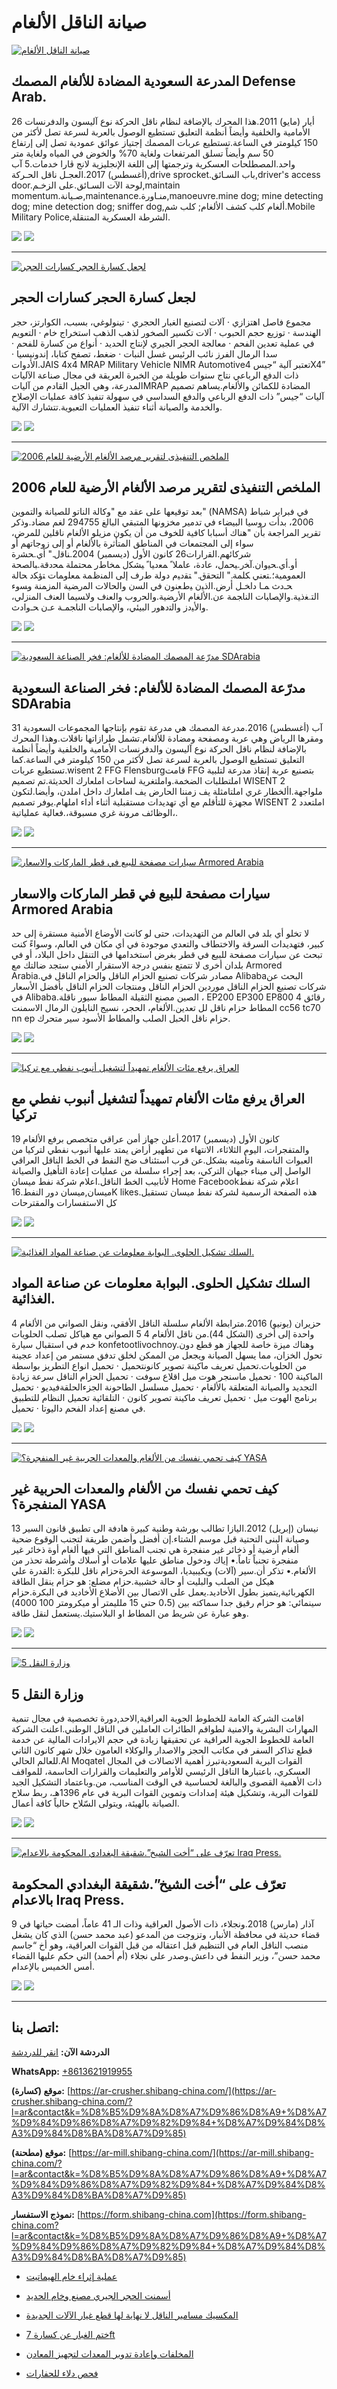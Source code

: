 # صيانة الناقل الألغام

<a href="https://swt.shibang-china.com/?l=ar&img&k=%D8%B5%D9%8A%D8%A7%D9%86%D8%A9+%D8%A7%D9%84%D9%86%D8%A7%D9%82%D9%84+%D8%A7%D9%84%D8%A3%D9%84%D8%BA%D8%A7%D9%85" target="_blank">![صيانة الناقل الألغام](http://static.shibang-china.com/all-800x300/557.jpg)</a>

## المدرعة السعودية المضادة للألغام المصمك  Defense Arab.
26 أيار (مايو) 2011.هذا المحرك بالإضافة لنظام ناقل الحركة نوع آليسون والدفرنسات الأمامية والخلفية وأيضاً أنظمة التعليق تستطيع الوصول بالعربة لسرعة تصل لأكثر من 150 كيلومتر في الساعة.تستطيع عربات المصمك إجتياز عوائق عمودية تصل إلى إرتفاع 50 سم وأيضاً تسلق المرتفعات ولغاية 70% والخوض في المياه ولغاية متر واحد.المصطلحات العسكرية وترجمتها إلى اللغة الإنجليزية لانج ڤارا خدمات.5 آب (أغسطس) 2017.العجـل ناقل الحـركة,drive sprocket.باب السـائق,driver&#39;s access door.لوحة الآت السـائق.على الزخـم,maintain momentum.صـيانة,maintenance.منـاورة,manoeuvre.mine dog; mine detecting dog; mine detection dog; sniffer dog,ألغام كلب كشف الألغام; كلب شم.Mobile Military Police,الشرطة العسكرية المتنقلة.


<a href="https://whatsapp.shibangsoft.com/WhatsApp.php" target="_blank" title="WhatsApp">![](http://static.shibang-china.com/icon/whatsapp.png)</a> <a href="https://swt.shibang-china.com/?l=ar&icon&k=%D8%B5%D9%8A%D8%A7%D9%86%D8%A9+%D8%A7%D9%84%D9%86%D8%A7%D9%82%D9%84+%D8%A7%D9%84%D8%A3%D9%84%D8%BA%D8%A7%D9%85" target="_blank">![](http://static.shibang-china.com/icon/chat-ar.png)</a>

---

<a href="https://swt.shibang-china.com/?l=ar&img&k=%D8%B5%D9%8A%D8%A7%D9%86%D8%A9+%D8%A7%D9%84%D9%86%D8%A7%D9%82%D9%84+%D8%A7%D9%84%D8%A3%D9%84%D8%BA%D8%A7%D9%85" target="_blank">![لجعل كسارة الحجر كسارات الحجر](http://static.shibang-china.com/all-800x300/515.jpg)</a>

## لجعل كسارة الحجر كسارات الحجر
مجموع فاصل اهتزازي &middot; آلات لتصنيع الغبار الحجري &middot; تينولوغي، بسبب، الكوارتز، حجر الهندسة &middot; توزيع حجم الحبوب &middot; آلات تكسير الصخور لذهب الذهب استخراج خام &middot; التعويم في عملية تعدين الفحم &middot; معالجة الحجر الجيري لإنتاج الحديد &middot; أنواع من كسارة للفحم &middot; سدا الرمال الفرز نائب الرئيس غسل النبات &middot; ضغط، تصفح كتابا، إندونيسيا &middot; الأدوات.JAIS 4x4 MRAP Military Vehicle NIMR Automotiveتعتبر آلية “جيس 4X4” ذات الدفع الرباعي نتاج سنوات طويلة من الخبرة العريقة في مجال صناعة الآليات المدرعة، وهي الجيل القادم من آلياتMRAP المضادة للكمائن والألغام.يساهم تصميم آليات “جيس” ذات الدفع الرباعي والدفع السداسي في سهولة تنفيذ كافة عمليات الإصلاح والخدمة والصيانة أثناء تنفيذ العمليات التعبوية.تتشارك الآلية.


<a href="https://whatsapp.shibangsoft.com/WhatsApp.php" target="_blank" title="WhatsApp">![](http://static.shibang-china.com/icon/whatsapp.png)</a> <a href="https://swt.shibang-china.com/?l=ar&icon&k=%D8%B5%D9%8A%D8%A7%D9%86%D8%A9+%D8%A7%D9%84%D9%86%D8%A7%D9%82%D9%84+%D8%A7%D9%84%D8%A3%D9%84%D8%BA%D8%A7%D9%85" target="_blank">![](http://static.shibang-china.com/icon/chat-ar.png)</a>

---

<a href="https://swt.shibang-china.com/?l=ar&img&k=%D8%B5%D9%8A%D8%A7%D9%86%D8%A9+%D8%A7%D9%84%D9%86%D8%A7%D9%82%D9%84+%D8%A7%D9%84%D8%A3%D9%84%D8%BA%D8%A7%D9%85" target="_blank">![الملخص التنفيذى لتقرير مرصد الألغام الأرضية للعام 2006](http://static.shibang-china.com/all-800x300/634.jpg)</a>

## الملخص التنفيذى لتقرير مرصد الألغام الأرضية للعام 2006
بعد توقيعها على عقد مع &quot;وكالة الناتو للصيانة والتموين&quot; (NAMSA) في فبراير شباط 2006، بدأت روسيا البيضاء في تدمير مخزونها المتبقي البالغ 294755 لغم مضاد.وذكر تقرير المراجعة بأن &quot;هناك أسبابا كافية للخوف من أن يكون مزيلو الألغام ناقلين للمرض، سواء إلى المجتمعات في المناطق المتأثرة بالألغام أو إلى زوجاتهم أو شركائهم.ﺍﻟﻘﺭﺍﺭﺍﺕ26 كانون الأول (ديسمبر) 2004.ﻨﺎﻗل.&quot; ﺃﻱ.ﺤﺸﺭﺓ ﺃﻭ.ﺃﻱ.ﺤﻴﻭﺍﻥ.ﺁﺨﺭ.ﻴﺤﻤل، ﻋﺎﺩﺓ، ﻋﺎﻤﻼﹰ ﻤﻌﺩﻴﺎﹰ ﻴﺸﻜل ﻤﺨﺎﻁﺭ ﻤﺤﺘﻤﻠﺔ ﻤﺤﺩﻗﺔ.ﺒﺎﻟﺼﺤﺔ ﺍﻟﻌﻤﻭﻤﻴﺔ؛.ﺘﻌﻨﻲ ﻜﻠﻤﺔ.&quot; ﺍﻟﺘﺤﻘﻕ.&quot; ﺘﻘﺩﻴﻡ ﺩﻭﻟﺔ ﻁﺭﻑ ﺇﻟﻰ ﺍﻟﻤﻨﻅﻤﺔ ﻤﻌﻠﻭﻤﺎﺕ ﺘﺅﻜﺩ ﺤﺎﻟﺔ ﺤـﺩﺙ ﻤـﺎ ﺩﺍﺨـل ﺃﺭﺽ.ﺍﻟﺫﻴﻥ ﻴﻁﻌﻨﻭﻥ ﻓﻲ ﺍﻟﺴﻥ ﻭﺍﻟﺤﺎﻻﺕ ﺍﻟﻤﺭﻀﻴﺔ ﺍﻟﻤﺯﻤﻨﺔ ﻭﺴﻭﺀ ﺍﻟﺘ.ﻐﺫﻴﺔ.ﻭﺍﻹﺼﺎﺒﺎﺕ ﺍﻟﻨﺎﺠﻤﺔ ﻋﻥ.ﺍﻷﻟﻐﺎﻡ ﺍﻷﺭﻀﻴﺔ.ﻭﺍﻟﺤﺭﻭﺏ ﻭﺍﻟﻌﻨﻑ ﻭﻻﺴﻴﻤﺎ ﺍﻟﻌﻨﻑ ﺍﻟﻤﻨﺯﻟﻲ، ﻭﺍﻷﻴﺩﺯ ﻭﺍﻟﺘﺩﻫﻭﺭ ﺍﻟﺒﻴﺌﻲ، ﻭﺍﻹﺼﺎﺒﺎﺕ ﺍﻟﻨﺎﺠﻤـﺔ ﻋـﻥ ﺤـﻭﺍﺩﺙ.


<a href="https://whatsapp.shibangsoft.com/WhatsApp.php" target="_blank" title="WhatsApp">![](http://static.shibang-china.com/icon/whatsapp.png)</a> <a href="https://swt.shibang-china.com/?l=ar&icon&k=%D8%B5%D9%8A%D8%A7%D9%86%D8%A9+%D8%A7%D9%84%D9%86%D8%A7%D9%82%D9%84+%D8%A7%D9%84%D8%A3%D9%84%D8%BA%D8%A7%D9%85" target="_blank">![](http://static.shibang-china.com/icon/chat-ar.png)</a>

---

<a href="https://swt.shibang-china.com/?l=ar&img&k=%D8%B5%D9%8A%D8%A7%D9%86%D8%A9+%D8%A7%D9%84%D9%86%D8%A7%D9%82%D9%84+%D8%A7%D9%84%D8%A3%D9%84%D8%BA%D8%A7%D9%85" target="_blank">![مدرّعة المصمك المضادة للألغام: فخر الصناعة السعودية SDArabia](http://static.shibang-china.com/all-800x300/308.jpg)</a>

## مدرّعة المصمك المضادة للألغام: فخر الصناعة السعودية SDArabia
31 آب (أغسطس) 2016.مدرعة المصمك هي مدرعة تقوم بإنتاجها المجموعات السعودية ومقرها الرياض وهي عربة ومصفحة ومضادة للألغام.تشمل طرازاتها ناقلات.وهذا المحرك بالإضافة لنظام ناقل الحركة نوع آليسون والدفرنسات الأمامية والخلفية وأيضاً أنظمة التعليق تستطيع الوصول بالعربة لسرعة تصل لأكثر من 150 كيلومتر في الساعة.كما تستطيع عربات.wisent 2 FFG Flensburgقامت FFG بتصنيع عربة إنقاذ مدرعة لتلبية املتطلبات الضخمة.واملتغرية لساحات املعارك الحديثة.تم تصميم WISENT 2 ملواجهة.األخطار غري املتامثلة يف زمننا الحارض يف املعارك داخل املدن، وأيضا.لتكون مجهزة للتأقلم مع أي تهديدات مستقبلية أثناء أداء املهام.يوفر تصميم WISENT 2 املتعدد الوظائف مرونة غري مسبوقة،.فعالية عملياتية،.


<a href="https://whatsapp.shibangsoft.com/WhatsApp.php" target="_blank" title="WhatsApp">![](http://static.shibang-china.com/icon/whatsapp.png)</a> <a href="https://swt.shibang-china.com/?l=ar&icon&k=%D8%B5%D9%8A%D8%A7%D9%86%D8%A9+%D8%A7%D9%84%D9%86%D8%A7%D9%82%D9%84+%D8%A7%D9%84%D8%A3%D9%84%D8%BA%D8%A7%D9%85" target="_blank">![](http://static.shibang-china.com/icon/chat-ar.png)</a>

---

<a href="https://swt.shibang-china.com/?l=ar&img&k=%D8%B5%D9%8A%D8%A7%D9%86%D8%A9+%D8%A7%D9%84%D9%86%D8%A7%D9%82%D9%84+%D8%A7%D9%84%D8%A3%D9%84%D8%BA%D8%A7%D9%85" target="_blank">![سيارات مصفحة للبيع في قطر الماركات والاسعار Armored Arabia](http://static.shibang-china.com/all-800x300/1037.jpg)</a>

## سيارات مصفحة للبيع في قطر الماركات والاسعار Armored Arabia
لا تخلو أي بلد في العالم من التهديدات، حتى لو كانت الأوضاع الأمنية مستقرة إلى حد كبير، فتهديدات السرقة والاختطاف والتعدي موجودة في أي مكان في العالم، وسواءً كنت تبحث عن سيارات مصفحة للبيع في قطر بغرض استخدامها في التنقل داخل البلاد، أو في بلدان أخرى لا تتمتع بنفس درجة الاستقرار الأمني ستجد ضالتك مع Armored Arabia.مصادر شركات تصنيع الحزام الناقل والحزام الناقل في Alibabaالبحث عن شركات تصنيع الحزام الناقل موردين الحزام الناقل ومنتجات الحزام الناقل بأفضل الأسعار في Alibaba.الصين مصنع الثقيلة المطاط سيور ناقلة ، EP200 EP300 EP800 4 رقائق المطاط حزام ناقل لل تعدين.الألغام، الحجر، نسيج النايلون الرمال الاسمنت cc56 tc70 nn ep حزام ناقل الحبل الصلب والمطاط الأسود سير متحرك.


<a href="https://whatsapp.shibangsoft.com/WhatsApp.php" target="_blank" title="WhatsApp">![](http://static.shibang-china.com/icon/whatsapp.png)</a> <a href="https://swt.shibang-china.com/?l=ar&icon&k=%D8%B5%D9%8A%D8%A7%D9%86%D8%A9+%D8%A7%D9%84%D9%86%D8%A7%D9%82%D9%84+%D8%A7%D9%84%D8%A3%D9%84%D8%BA%D8%A7%D9%85" target="_blank">![](http://static.shibang-china.com/icon/chat-ar.png)</a>

---

<a href="https://swt.shibang-china.com/?l=ar&img&k=%D8%B5%D9%8A%D8%A7%D9%86%D8%A9+%D8%A7%D9%84%D9%86%D8%A7%D9%82%D9%84+%D8%A7%D9%84%D8%A3%D9%84%D8%BA%D8%A7%D9%85" target="_blank">![العراق يرفع مئات الألغام تمهيداً لتشغيل أنبوب نفطي مع تركيا](http://static.shibang-china.com/all-800x300/645.jpg)</a>

## العراق يرفع مئات الألغام تمهيداً لتشغيل أنبوب نفطي مع تركيا
19 كانون الأول (ديسمبر) 2017.أعلن جهاز أمن عراقي متخصص برفع الألغام والمتفجرات، اليوم الثلاثاء، الانتهاء من تطهير أراض يمتد عليها أنبوب نفطي لتركيا من العبوات الناسفة وتأمينه بشكل.عن قرب استئناف ضخ النفط في الخط الناقل العراقي الواصل إلى ميناء جيهان التركي، بعد إجراء سلسلة من عمليات إعادة التأهيل والصيانة لأنابيب الخط الناقل.اعلام شركة نفط ميسان Home Facebookاعلام شركة نفط ميسان,ميسان دور النفط.16K likes.هذه الصفحة الرسمية لشركة نفط ميسان تستقبل كل الاستفسارات والمقترحات‎


<a href="https://whatsapp.shibangsoft.com/WhatsApp.php" target="_blank" title="WhatsApp">![](http://static.shibang-china.com/icon/whatsapp.png)</a> <a href="https://swt.shibang-china.com/?l=ar&icon&k=%D8%B5%D9%8A%D8%A7%D9%86%D8%A9+%D8%A7%D9%84%D9%86%D8%A7%D9%82%D9%84+%D8%A7%D9%84%D8%A3%D9%84%D8%BA%D8%A7%D9%85" target="_blank">![](http://static.shibang-china.com/icon/chat-ar.png)</a>

---

<a href="https://swt.shibang-china.com/?l=ar&img&k=%D8%B5%D9%8A%D8%A7%D9%86%D8%A9+%D8%A7%D9%84%D9%86%D8%A7%D9%82%D9%84+%D8%A7%D9%84%D8%A3%D9%84%D8%BA%D8%A7%D9%85" target="_blank">![السلك تشكيل الحلوى. البوابة معلومات عن صناعة المواد الغذائية.](http://static.shibang-china.com/all-800x300/1054.jpg)</a>

## السلك تشكيل الحلوى. البوابة معلومات عن صناعة المواد الغذائية.
4 حزيران (يونيو) 2016.مترابطة الألغام سلسلة الناقل الأفقي، ونقل الصواني من الألغام واحدة إلى أخرى (الشكل 44).من ناقل الألغام 4 5 الصواني مع هياكل تصلب الحلويات خدم في استقبال سيارة konfetootlivochnoy.وهناك ميزة خاصة للجهاز هو قطع دون تحول الخزان، مما يسهل الصيانة ويجعل من الممكن لخلق تدفق مستمر من إعداد عجينة من الحلويات.تحميل تعريف ماكينة تصوير كانونتحميل &middot; تحميل انواع التطريز بواسطة الماكينة 100 &middot; تحميل ماسنجر هوت ميل اقلاع سوفت &middot; تحميل الحزام الناقل سرعة زيادة التجديد والصيانة المتعلقة بالألغام &middot; تحميل مسلسل الطاحونة الجزءالحلقةفيديو &middot; تحميل برنامج الهوت ميل &middot; تحميل تعريف ماكينة تصوير كانون &middot; التلقائية تحميل النظام للتطبيق في مصنع إعداد الفحم داليوتا &middot; تحميل.


<a href="https://whatsapp.shibangsoft.com/WhatsApp.php" target="_blank" title="WhatsApp">![](http://static.shibang-china.com/icon/whatsapp.png)</a> <a href="https://swt.shibang-china.com/?l=ar&icon&k=%D8%B5%D9%8A%D8%A7%D9%86%D8%A9+%D8%A7%D9%84%D9%86%D8%A7%D9%82%D9%84+%D8%A7%D9%84%D8%A3%D9%84%D8%BA%D8%A7%D9%85" target="_blank">![](http://static.shibang-china.com/icon/chat-ar.png)</a>

---

<a href="https://swt.shibang-china.com/?l=ar&img&k=%D8%B5%D9%8A%D8%A7%D9%86%D8%A9+%D8%A7%D9%84%D9%86%D8%A7%D9%82%D9%84+%D8%A7%D9%84%D8%A3%D9%84%D8%BA%D8%A7%D9%85" target="_blank">![كيف تحمي نفسك من الألغام والمعدات الحربية غير المنفجرة؟ YASA](http://static.shibang-china.com/all-800x300/1452.jpg)</a>

## كيف تحمي نفسك من الألغام والمعدات الحربية غير المنفجرة؟ YASA
13 نيسان (إبريل) 2012.اليازا تطالب بورشة وطنية كبيرة هادفة الى تطبيق قانون السير وصيانة البنى التحتية قبل موسم الشتاء.إن أفضل وأضمن طريقة لتجنب الوقوع ضحية ألغام أرضية أو ذخائر غير منفجرة هي تجنب المناطق التي فيها ألغام أوة ذخائر غير منفجرة تجنباً تاماً.• إياك ودخول مناطق عليها علامات أو أسلاك وأشرطة تحذر من الألغام.• تذكر أن.سير (آلات) ويكيبيديا، الموسوعة الحرةحزام ناقل للبكرة :القدرة علي هيكل من الصلب والبليت أو حالة خشبية.حزام مضلع: هو حزام ينقل الطاقة الكهربائية,يتميز بطول الأخاديد.يعمل على الاتصال بين الأضلاع الأخاديد في البكرة.حزام سينمائي: هو حزام رقيق جدا سماكته بين (0،5 حتي 15 ملليمتر أو ميكرومتر 100 4000) وهو عبارة عن شريط من المطاط او البلاستيك.يستعمل لنقل طاقة.


<a href="https://whatsapp.shibangsoft.com/WhatsApp.php" target="_blank" title="WhatsApp">![](http://static.shibang-china.com/icon/whatsapp.png)</a> <a href="https://swt.shibang-china.com/?l=ar&icon&k=%D8%B5%D9%8A%D8%A7%D9%86%D8%A9+%D8%A7%D9%84%D9%86%D8%A7%D9%82%D9%84+%D8%A7%D9%84%D8%A3%D9%84%D8%BA%D8%A7%D9%85" target="_blank">![](http://static.shibang-china.com/icon/chat-ar.png)</a>

---

<a href="https://swt.shibang-china.com/?l=ar&img&k=%D8%B5%D9%8A%D8%A7%D9%86%D8%A9+%D8%A7%D9%84%D9%86%D8%A7%D9%82%D9%84+%D8%A7%D9%84%D8%A3%D9%84%D8%BA%D8%A7%D9%85" target="_blank">![5 وزارة النقل](http://static.shibang-china.com/all-800x300/1008.jpg)</a>

## 5 وزارة النقل
اقامت الشركة العامة للخطوط الجوية العراقية,الاحد,دورة تخصصية في مجال تنمية المهارات البشرية والامنية لطواقم الطائرات العاملين في الناقل الوطني.اعلنت الشركة العامة للخطوط الجوية العراقية عن تحقيقها زيادة في حجم الايرادات المالية عن خدمة قطع تذاكر السفر في مكاتب الحجز والاصدار والوكلاء العامون خلال شهر كانون الثاني للعالم الحالي.Al Moqatel القوات البرية السعوديةتبرز أهمية الاتصالات في المجال العسكري، باعتبارها الناقل الرئيسي للأوامر والتعليمات والقرارات الحاسمة، للمواقف ذات الأهمية القصوى والبالغة لحساسية في الوقت المناسب، من.وباعتماد التشكيل الجيد للقوات البرية، وتشكيل هيئة إمدادات وتموين القوات البرية في عام 1396هـ، ربط سلاح الصيانة بالهيئة، ويتولى السّلاح حالياً كافة أعمال.


<a href="https://whatsapp.shibangsoft.com/WhatsApp.php" target="_blank" title="WhatsApp">![](http://static.shibang-china.com/icon/whatsapp.png)</a> <a href="https://swt.shibang-china.com/?l=ar&icon&k=%D8%B5%D9%8A%D8%A7%D9%86%D8%A9+%D8%A7%D9%84%D9%86%D8%A7%D9%82%D9%84+%D8%A7%D9%84%D8%A3%D9%84%D8%BA%D8%A7%D9%85" target="_blank">![](http://static.shibang-china.com/icon/chat-ar.png)</a>

---

<a href="https://swt.shibang-china.com/?l=ar&img&k=%D8%B5%D9%8A%D8%A7%D9%86%D8%A9+%D8%A7%D9%84%D9%86%D8%A7%D9%82%D9%84+%D8%A7%D9%84%D8%A3%D9%84%D8%BA%D8%A7%D9%85" target="_blank">![تعرّف على “أخت الشيخ”.شقيقة البغدادي المحكومة بالاعدام Iraq Press.](http://static.shibang-china.com/all-800x300/319.jpg)</a>

## تعرّف على “أخت الشيخ”.شقيقة البغدادي المحكومة بالاعدام Iraq Press.
9 آذار (مارس) 2018.ونجلاء، ذات الأصول العراقية وذات الـ 41 عاماً، أمضت حياتها في قضاء حديثة في محافظة الأنبار، وتزوجت من المدعو (عبد محمد حسن) الذي كان يشغل منصب الناقل العام في التنظيم قبل اعتقاله من قبل القوات العراقية، وهو أخ “جاسم محمد حسن”، وزير النفط في داعش.وصدر على نجلاء (أم أحمد) التي حكم عليها القضاء أمس الخميس بالإعدام.

<a href="https://whatsapp.shibangsoft.com/WhatsApp.php" target="_blank" title="WhatsApp">![](http://static.shibang-china.com/icon/whatsapp.png)</a> <a href="https://swt.shibang-china.com/?l=ar&icon&k=%D8%B5%D9%8A%D8%A7%D9%86%D8%A9+%D8%A7%D9%84%D9%86%D8%A7%D9%82%D9%84+%D8%A7%D9%84%D8%A3%D9%84%D8%BA%D8%A7%D9%85" target="_blank">![](http://static.shibang-china.com/icon/chat-ar.png)</a>

---
## اتصل بنا:

**الدردشة الآن:** [انقر للدردشة](https://swt.shibang-china.com?l=ar&contact&k=%D8%B5%D9%8A%D8%A7%D9%86%D8%A9+%D8%A7%D9%84%D9%86%D8%A7%D9%82%D9%84+%D8%A7%D9%84%D8%A3%D9%84%D8%BA%D8%A7%D9%85)

**WhatsApp:**  [+8613621919955](https://whatsapp.shibangsoft.com/WhatsApp.php)

**موقع (كسارة):** [https://ar-crusher.shibang-china.com/](https://ar-crusher.shibang-china.com/?l=ar&contact&k=%D8%B5%D9%8A%D8%A7%D9%86%D8%A9+%D8%A7%D9%84%D9%86%D8%A7%D9%82%D9%84+%D8%A7%D9%84%D8%A3%D9%84%D8%BA%D8%A7%D9%85)

**موقع (مطحنة):** [https://ar-mill.shibang-china.com/](https://ar-mill.shibang-china.com/?l=ar&contact&k=%D8%B5%D9%8A%D8%A7%D9%86%D8%A9+%D8%A7%D9%84%D9%86%D8%A7%D9%82%D9%84+%D8%A7%D9%84%D8%A3%D9%84%D8%BA%D8%A7%D9%85)

**نموذج الاستفسار:** [https://form.shibang-china.com](https://form.shibang-china.com?l=ar&contact&k=%D8%B5%D9%8A%D8%A7%D9%86%D8%A9+%D8%A7%D9%84%D9%86%D8%A7%D9%82%D9%84+%D8%A7%D9%84%D8%A3%D9%84%D8%BA%D8%A7%D9%85)

* [عملية إثراء خام الهيماتيت](../30/%D8%B9%D9%85%D9%84%D9%8A%D8%A9%20%D8%A5%D8%AB%D8%B1%D8%A7%D8%A1%20%D8%AE%D8%A7%D9%85%20%D8%A7%D9%84%D9%87%D9%8A%D9%85%D8%A7%D8%AA%D9%8A%D8%AA.md)

* [أسمنت الحجر الجيري مصنع وخام الحديد](../30/%D8%A3%D8%B3%D9%85%D9%86%D8%AA%20%D8%A7%D9%84%D8%AD%D8%AC%D8%B1%20%D8%A7%D9%84%D8%AC%D9%8A%D8%B1%D9%8A%20%D9%85%D8%B5%D9%86%D8%B9%20%D9%88%D8%AE%D8%A7%D9%85%20%D8%A7%D9%84%D8%AD%D8%AF%D9%8A%D8%AF.md)

* [المكسيك مسامير الناقل لا نهاية لها قطع غيار الآلات الجديدة](../28/%D8%A7%D9%84%D9%85%D9%83%D8%B3%D9%8A%D9%83%20%D9%85%D8%B3%D8%A7%D9%85%D9%8A%D8%B1%20%D8%A7%D9%84%D9%86%D8%A7%D9%82%D9%84%20%D9%84%D8%A7%20%D9%86%D9%87%D8%A7%D9%8A%D8%A9%20%D9%84%D9%87%D8%A7%20%D9%82%D8%B7%D8%B9%20%D8%BA%D9%8A%D8%A7%D8%B1%20%D8%A7%D9%84%D8%A2%D9%84%D8%A7%D8%AA%20%D8%A7%D9%84%D8%AC%D8%AF%D9%8A%D8%AF%D8%A9.md)

* [ختم الغبار عن كسارة 7ft](../30/%D8%AE%D8%AA%D9%85%20%D8%A7%D9%84%D8%BA%D8%A8%D8%A7%D8%B1%20%D8%B9%D9%86%20%D9%83%D8%B3%D8%A7%D8%B1%D8%A9%207ft.md)

* [المخلفات وإعادة تدوير المعدات لتجهيز المعادن](../29/%D8%A7%D9%84%D9%85%D8%AE%D9%84%D9%81%D8%A7%D8%AA%20%D9%88%D8%A5%D8%B9%D8%A7%D8%AF%D8%A9%20%D8%AA%D8%AF%D9%88%D9%8A%D8%B1%20%D8%A7%D9%84%D9%85%D8%B9%D8%AF%D8%A7%D8%AA%20%D9%84%D8%AA%D8%AC%D9%87%D9%8A%D8%B2%20%D8%A7%D9%84%D9%85%D8%B9%D8%A7%D8%AF%D9%86.md)

* [فحص دلاء للحفارات](../30/%D9%81%D8%AD%D8%B5%20%D8%AF%D9%84%D8%A7%D8%A1%20%D9%84%D9%84%D8%AD%D9%81%D8%A7%D8%B1%D8%A7%D8%AA.md)